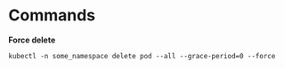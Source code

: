 # Commands

**Force delete**
```console
kubectl -n some_namespace delete pod --all --grace-period=0 --force
```
